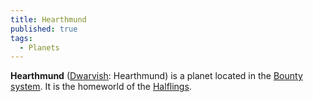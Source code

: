 ```yaml
---
title: Hearthmund
published: true
tags:
  - Planets
---
```


**Hearthmund** ([Dwarvish](/compendium/Dwarvish): <span className="font-dwarvish">Hearthmund</span>) is a planet located in the [Bounty system](/compendium/Bounty). It is the homeworld of the [Halflings](/compendium/Halfling).
